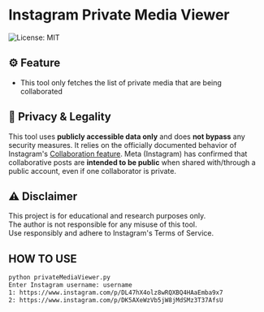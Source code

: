 # Instagram Private Media Viewer

![License: MIT](https://img.shields.io/badge/License-MIT-yellow.svg)


## ⚙️ Feature
- This tool only fetches the list of private media that are being collaborated


## 🔐 Privacy & Legality

This tool uses **publicly accessible data only** and does **not bypass** any security measures. It relies on the officially documented behavior of Instagram's [Collaboration feature](https://help.instagram.com/3526836317546926).
Meta (Instagram) has confirmed that collaborative posts are **intended to be public** when shared with/through a public account, even if one collaborator is private.


## ⚠️ Disclaimer

This project is for educational and research purposes only.  
The author is not responsible for any misuse of this tool.  
Use responsibly and adhere to Instagram's Terms of Service.


## HOW TO USE

```bash
python privateMediaViewer.py
Enter Instagram username: username
1: https://www.instagram.com/p/DL47hX4olz8wRQXBQ4HAaEmba9x7
2: https://www.instagram.com/p/DK5AXeWzVb5jW8jMdSMz3T37AfsU
